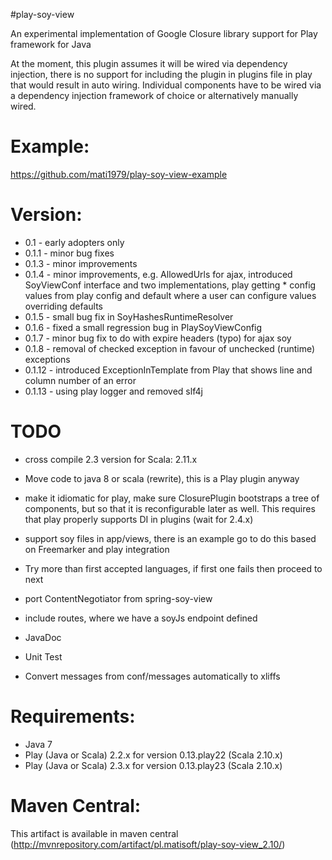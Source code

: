 #play-soy-view

An experimental implementation of Google Closure library support for Play framework for Java

At the moment, this plugin assumes it will be wired via dependency injection, there is no support for including the plugin in plugins file in play that would result in auto wiring.
Individual components have to be wired via a dependency injection framework of choice or alternatively manually wired.

# Example:
https://github.com/mati1979/play-soy-view-example

# Version:
- 0.1 - early adopters only
- 0.1.1 - minor bug fixes
- 0.1.3 - minor improvements
- 0.1.4 - minor improvements, e.g. AllowedUrls for ajax, introduced SoyViewConf interface and two implementations, play getting * config values from play config and default where a user can configure values overriding defaults
- 0.1.5 - small bug fix in SoyHashesRuntimeResolver
- 0.1.6 - fixed a small regression bug in PlaySoyViewConfig
- 0.1.7 - minor bug fix to do with expire headers (typo) for ajax soy
- 0.1.8 - removal of checked exception in favour of unchecked (runtime) exceptions
- 0.1.12 - introduced ExceptionInTemplate from Play that shows line and column number of an error
- 0.1.13 - using play logger and removed slf4j

# TODO
- cross compile 2.3 version for Scala: 2.11.x

- Move code to java 8 or scala (rewrite), this is a Play plugin anyway

- make it idiomatic for play, make sure ClosurePlugin bootstraps a tree of components, but so that it is reconfigurable later as well. This requires that play properly supports DI in plugins (wait for 2.4.x)

- support soy files in app/views, there is an example go to do this based on Freemarker and play integration

- Try more than first accepted languages, if first one fails then proceed to next

- port ContentNegotiator from spring-soy-view

- include routes, where we have a soyJs endpoint defined

- JavaDoc

- Unit Test

- Convert messages from conf/messages automatically to xliffs

# Requirements:
- Java 7
- Play (Java or Scala) 2.2.x for version 0.13.play22 (Scala 2.10.x)
- Play (Java or Scala) 2.3.x for version 0.13.play23 (Scala 2.10.x)

# Maven Central:
This artifact is available in maven central (http://mvnrepository.com/artifact/pl.matisoft/play-soy-view_2.10/)
